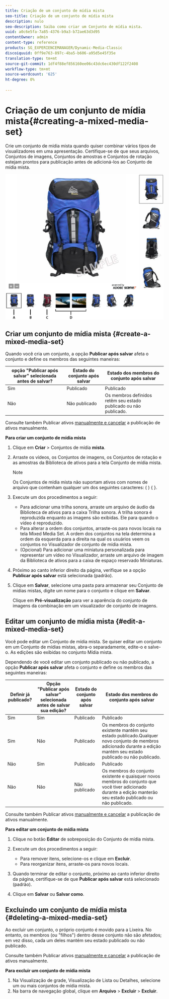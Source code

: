 ```yaml
---
title: Criação de um conjunto de mídia mista
seo-title: Criação de um conjunto de mídia mista
description: nulo
seo-description: Saiba como criar um Conjunto de mídia mista.
uuid: a0c6e5fa-7a85-4376-b9a3-b72ae63d3d95
contentOwner: admin
content-type: reference
products: SG_EXPERIENCEMANAGER/Dynamic-Media-Classic
discoiquuid: 0ff9e763-897c-4ba5-b606-a95d5e45f35e
translation-type: tm+mt
source-git-commit: 1df4f88ef856160ee06c43dc6ec430df122f2408
workflow-type: tm+mt
source-wordcount: '625'
ht-degree: 0%

---
```



# Criação de um conjunto de mídia mista{#creating-a-mixed-media-set}

Crie um conjunto de mídia mista quando quiser combinar vários tipos de visualizadores em uma apresentação. Certifique-se de que seus arquivos, Conjuntos de imagens, Conjuntos de amostras e Conjuntos de rotação estejam prontos para publicação antes de adicioná-los ao Conjunto de mídia mista.

![Conjunto de mídia mista](/help/assets/mm_mixed_media_set.png)

## Criar um conjunto de mídia mista {#create-a-mixed-media-set}

Quando você cria um conjunto, a opção **Publicar após salvar** afeta o conjunto e define os membros das seguintes maneiras:

| opção &quot;Publicar após salvar&quot; selecionada antes de salvar? | Estado do conjunto após salvar | Estado dos membros do conjunto após salvar |
|--- |--- |--- |
| Sim | Publicado | Publicado |
| Não | Não publicado | Os membros definidos retêm seu estado publicado ou não publicado. |

Consulte também Publicar ativos [manualmente e cancelar](publishing-files.md#manually_publishing_assets) a publicação de ativos [](publishing-files.md#manually_unpublishing_assets)manualmente.

**Para criar um conjunto de mídia mista**

1. Clique em **Criar** > Conjuntos de mídia **mista**.
1. Arraste os vídeos, os Conjuntos de imagens, os Conjuntos de rotação e as amostras da Biblioteca de ativos para a tela Conjunto de mídia mista.

   >[!NOTE]
   >
   >Os Conjuntos de mídia mista não suportam ativos com nomes de arquivo que contenham qualquer um dos seguintes caracteres: ( ) { }.

1. Execute um dos procedimentos a seguir:

   * Para adicionar uma trilha sonora, arraste um arquivo de áudio da Biblioteca de ativos para a caixa Trilha sonora. A trilha sonora é reproduzida enquanto as imagens são exibidas. Ele para quando o vídeo é reproduzido.
   * Para alterar a ordem dos conjuntos, arraste-os para novos locais na tela Mixed Media Set. A ordem dos conjuntos na tela determina a ordem da esquerda para a direita na qual os usuários veem os conjuntos no Visualizador de conjunto de mídia mista.
   * (Opcional) Para adicionar uma miniatura personalizada para representar um vídeo no Visualizador, arraste um arquivo de imagem da Biblioteca de ativos para a caixa de espaço reservado Miniaturas.

1. Próximo ao canto inferior direito da página, verifique se a opção **Publicar após salvar** está selecionada (padrão).
1. Clique em **Salvar**, selecione uma pasta para armazenar seu Conjunto de mídias mistas, digite um nome para o conjunto e clique em **Salvar**.

   Clique em **Pré-visualização** para ver a aparência do conjunto de imagens da combinação em um visualizador de conjunto de imagens.

## Editar um conjunto de mídia mista {#edit-a-mixed-media-set}

Você pode editar um Conjunto de mídia mista. Se quiser editar um conjunto em um Conjunto de mídias mistas, abra-o separadamente, edite-o e salve-o. As edições são exibidas no conjunto Mídia mista.

Dependendo de você editar um conjunto publicado ou não publicado, a opção **Publicar após salvar** afeta o conjunto e define os membros das seguintes maneiras:

| Definir já publicado? | Opção &quot;Publicar após salvar&quot; selecionada antes de salvar sua edição? | Estado do conjunto após salvar | Estado dos membros do conjunto após salvar |
|--- |--- |--- |--- |
| Sim | Sim | Publicado | Publicado |
| Sim | Não | Publicado | Os membros do conjunto existente mantêm seu estado publicado.Qualquer novo conjunto de membros adicionado durante a edição mantém seu estado publicado ou não publicado. |
| Não | Sim | Publicado | Publicado |
| Não | Não | Não publicado | Os membros do conjunto existente e quaisquer novos membros do conjunto que você tiver adicionado durante a edição manterão seu estado publicado ou não publicado. |

Consulte também Publicar ativos [manualmente e cancelar](publishing-files.md#manually_publishing_assets) a publicação de ativos [](publishing-files.md#manually_unpublishing_assets)manualmente.

**Para editar um conjunto de mídia mista**

1. Clique no botão **Editar** de sobreposição do Conjunto de mídia mista.
1. Execute um dos procedimentos a seguir:

   * Para remover itens, selecione-os e clique em **Excluir**.
   * Para reorganizar itens, arraste-os para novos locais.

1. Quando terminar de editar o conjunto, próximo ao canto inferior direito da página, certifique-se de que **Publicar após salvar** está selecionado (padrão).
1. Clique em **Salvar** ou **Salvar como**.

## Excluindo um conjunto de mídia mista {#deleting-a-mixed-media-set}

Ao excluir um conjunto, o próprio conjunto é movido para a Lixeira. No entanto, os membros (ou &quot;filhos&quot;) dentro desse conjunto não são afetados; em vez disso, cada um deles mantém seu estado publicado ou não publicado.

Consulte também Publicar ativos [manualmente e cancelar](publishing-files.md#manually_publishing_assets) a publicação de ativos [](publishing-files.md#manually_unpublishing_assets)manualmente.

**Para excluir um conjunto de mídia mista**

1. Na Visualização de grade, Visualização de Lista ou Detalhes, selecione um ou mais conjuntos de mídia mista.
1. Na barra de navegação global, clique em **Arquivo** > **Excluir** > **Excluir**.

